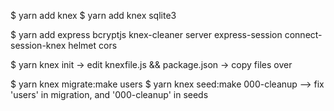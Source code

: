 $ yarn add knex
$ yarn add knex sqlite3

\$ yarn add express bcryptjs knex-cleaner server express-session connect-session-knex helmet cors

\$ yarn knex init
-> edit knexfile.js && package.json
-> copy files over

$ yarn knex migrate:make users
$ yarn knex seed:make 000-cleanup
--> fix 'users' in migration, and '000-cleanup' in seeds
